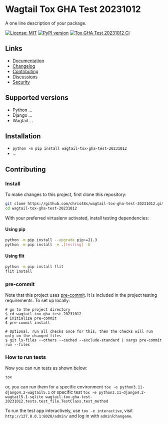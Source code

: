 # Wagtail Tox GHA Test 20231012

A one line description of your package.

[![License: MIT](https://img.shields.io/badge/License-MIT-yellow.svg)](https://opensource.org/licenses/MIT)
[![PyPI version](https://badge.fury.io/py/wagtail-tox-gha-test-20231012.svg)](https://badge.fury.io/py/wagtail-tox-gha-test-20231012)
[![Tox GHA Test 20231012 CI](https://github.com/chris48s/wagtail-tox-gha-test-20231012/actions/workflows/test.yml/badge.svg)](https://github.com/chris48s/wagtail-tox-gha-test-20231012/actions/workflows/test.yml)

## Links

- [Documentation](https://github.com/chris48s/wagtail-tox-gha-test-20231012/blob/main/README.md)
- [Changelog](https://github.com/chris48s/wagtail-tox-gha-test-20231012/blob/main/CHANGELOG.md)
- [Contributing](https://github.com/chris48s/wagtail-tox-gha-test-20231012/blob/main/CHANGELOG.md)
- [Discussions](https://github.com/chris48s/wagtail-tox-gha-test-20231012/discussions)
- [Security](https://github.com/chris48s/wagtail-tox-gha-test-20231012/security)

## Supported versions

- Python ...
- Django ...
- Wagtail ...

## Installation

- `python -m pip install wagtail-tox-gha-test-20231012`
- ...

## Contributing

### Install

To make changes to this project, first clone this repository:

```sh
git clone https://github.com/chris48s/wagtail-tox-gha-test-20231012.git
cd wagtail-tox-gha-test-20231012
```

With your preferred virtualenv activated, install testing dependencies:

#### Using pip

```sh
python -m pip install --upgrade pip>=21.3
python -m pip install -e .[testing] -U
```

#### Using flit

```sh
python -m pip install flit
flit install
```

### pre-commit

Note that this project uses [pre-commit](https://github.com/pre-commit/pre-commit).
It is included in the project testing requirements. To set up locally:

```shell
# go to the project directory
$ cd wagtail-tox-gha-test-20231012
# initialize pre-commit
$ pre-commit install

# Optional, run all checks once for this, then the checks will run only on the changed files
$ git ls-files --others --cached --exclude-standard | xargs pre-commit run --files
```

### How to run tests

Now you can run tests as shown below:

```sh
tox
```

or, you can run them for a specific environment `tox -e python3.11-django4.2-wagtail5.1` or specific test
`tox -e python3.11-django4.2-wagtail5.1-sqlite wagtail-tox-gha-test-20231012.tests.test_file.TestClass.test_method`

To run the test app interactively, use `tox -e interactive`, visit `http://127.0.0.1:8020/admin/` and log in with `admin`/`changeme`.
